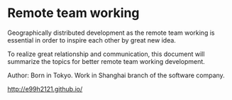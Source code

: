 Remote team working
=======

Geographically distributed development as the remote team working is essential in order to inspire each other by great new idea.

To realize great relationship and communication, this document will summarize the topics for better remote team working development. 

Author: Born in Tokyo. Work in Shanghai branch of the software company.

http://e99h2121.github.io/
